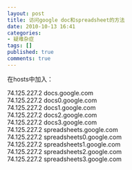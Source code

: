 ```yaml
---
layout: post
title: 访问google doc和spreadsheet的方法
date: 2010-10-13 16:41
categories:
- 疑难杂症
tags: []
published: true
comments: true
---
```

<p><p>在hosts中加入：</p>
<p>74.125.227.2 docs.google.com<br />74.125.227.2 docs0.google.com<br />74.125.227.2 docs1.google.com<br />74.125.227.2 docs2.google.com<br />74.125.227.2 docs3.google.com<br />74.125.227.2 spreadsheets.google.com<br />74.125.227.2 spreadsheets0.google.com<br />74.125.227.2 spreadsheets1.google.com<br />74.125.227.2 spreadsheets2.google.com<br />74.125.227.2 spreadsheets3.google.com</p></p>

